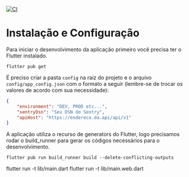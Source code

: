 [![CI](https://github.com/prefeiturasp/SME-Prova-Serap-App/actions/workflows/main.yml/badge.svg)](https://github.com/prefeiturasp/SME-Prova-Serap-App/actions/workflows/main.yml)

# Instalação e Configuração

Para iniciar o desenvolvimento da aplicação primeiro você precisa ter o Flutter instalado.

`flutter pub get`

É preciso criar a pasta `config` na raiz do projeto e o arquivo `config/app_config.json` com o formato a seguir (lembre-se de trocar os valores de acordo com sua necessidade): 

```json
{
    "environment": "DEV, PROD etc...",
    "sentryDsn": "Seu DSN do Sentry",
    "apiHost": "https://endereco.da.api/api/v1"
}
```

A aplicação utiliza o recurso de generators do Flutter, logo precisamos rodar o build_runner para gerar os códigos necessários para o desenvolvimento.

`flutter pub run build_runner build --delete-conflicting-outputs`


flutter run -t lib/main.dart
flutter run -t lib/main.web.dart
